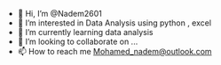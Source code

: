 - 👋 Hi, I’m @Nadem2601
- 👀 I’m interested in Data Analysis using python , excel
- 🌱 I’m currently learning data analysis
- 💞️ I’m looking to collaborate on ...
- 📫 How to reach me Mohamed_nadem@outlook.com

<!---
Nadem2601/Nadem2601 is a ✨ special ✨ repository because its `README.md` (this file) appears on your GitHub profile.
You can click the Preview link to take a look at your changes.
--->
